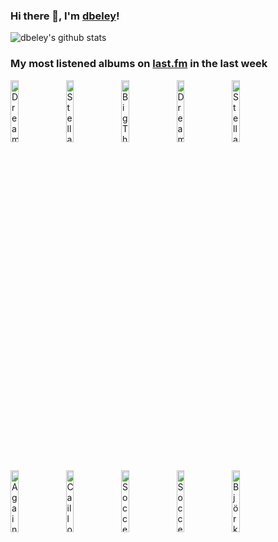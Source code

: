 ### Hi there 👋, I'm [dbeley](https://dbeley.ovh/en)!

![dbeley's github stats](https://github-readme-stats.vercel.app/api?username=dbeley)

### My most listened albums on [last.fm](https://www.last.fm/user/d_beley) in the last week

[<img src='https://lastfm.freetls.fastly.net/i/u/300x300/11fd464c1b3b200408bfecbeca9ea0ca.jpg' width='16%' height='16%' alt='Dream Theater - The Astonishing'>](https://www.last.fm/music/dream%2btheater/the%2bastonishing)&nbsp;
[<img src='https://lastfm.freetls.fastly.net/i/u/300x300/5d545899d487ad7fc39b255787100096.jpg' width='16%' height='16%' alt='Stella Donnelly - Flood'>](https://www.last.fm/music/stella%2bdonnelly/flood)&nbsp;
[<img src='https://lastfm.freetls.fastly.net/i/u/300x300/2564874af4af9498e7227367968adad3.jpg' width='16%' height='16%' alt='Big Thief - Dragon New Warm Mountain I Believe In You'>](https://www.last.fm/music/big%2bthief/dragon%2bnew%2bwarm%2bmountain%2bi%2bbelieve%2bin%2byou)&nbsp;
[<img src='https://lastfm.freetls.fastly.net/i/u/300x300/662011dbdc1d5df576b1c3bfbcf7888e.jpg' width='16%' height='16%' alt='Dream Theater - Metropolis, Pt. 2: Scenes From a Memory'>](https://www.last.fm/music/dream%2btheater/metropolis%252c%2bpt.%2b2%253a%2bscenes%2bfrom%2ba%2bmemory)&nbsp;
[<img src='https://lastfm.freetls.fastly.net/i/u/300x300/cf1e2df2d2d55735e8d682d7cdb3fdec.jpg' width='16%' height='16%' alt='Stella Donnelly - Beware of the Dogs'>](https://www.last.fm/music/stella%2bdonnelly/beware%2bof%2bthe%2bdogs)&nbsp;
<br>
[<img src='https://lastfm.freetls.fastly.net/i/u/300x300/6e47ebcec6f1891c2e5635ecc82a1da0.jpg' width='16%' height='16%' alt='Against All Logic - 2012 - 2017'>](https://www.last.fm/music/against%2ball%2blogic/2012%2b-%2b2017)&nbsp;
[<img src='https://lastfm.freetls.fastly.net/i/u/300x300/bd8c1a51ca76463ac6324c4322a8d664.jpg' width='16%' height='16%' alt='Caillou - Caillou'>](https://www.last.fm/music/caillou/caillou)&nbsp;
[<img src='https://lastfm.freetls.fastly.net/i/u/300x300/6a897712ef6ae821f6ccc22a56369d3f.jpg' width='16%' height='16%' alt='Soccer Mommy - Clean'>](https://www.last.fm/music/soccer%2bmommy/clean)&nbsp;
[<img src='https://lastfm.freetls.fastly.net/i/u/300x300/9e99a61cb69cef165e4713f1a660efdb.jpg' width='16%' height='16%' alt='Soccer Mommy - Sometimes, Forever'>](https://www.last.fm/music/soccer%2bmommy/sometimes%252c%2bforever)&nbsp;
[<img src='https://lastfm.freetls.fastly.net/i/u/300x300/c6b4122bb1dd46eea23e64e7317ee2bf.png' width='16%' height='16%' alt='Björk - Homogenic'>](https://www.last.fm/music/bj%25c3%25b6rk/homogenic)&nbsp;
<br>
